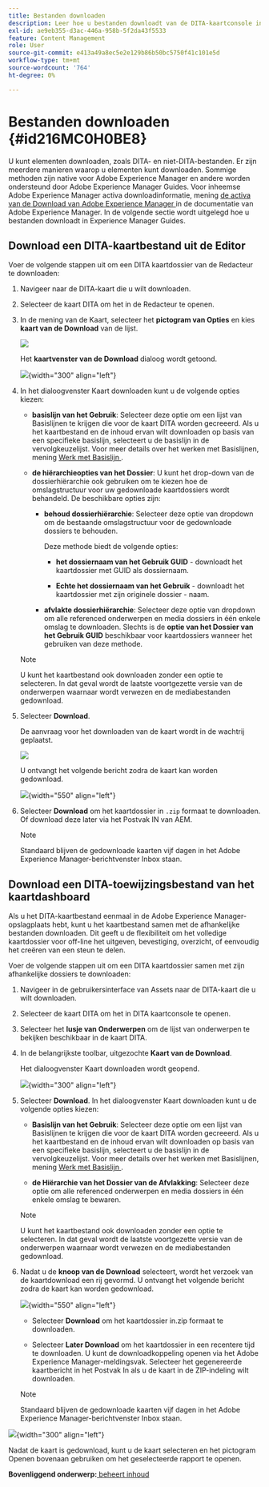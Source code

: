 ```yaml
---
title: Bestanden downloaden
description: Leer hoe u bestanden downloadt van de DITA-kaartconsole in AEM Guides en een DITA-kaartbestand exporteert in de AEM-opslagplaats.
exl-id: ae9eb355-d3ac-446a-958b-5f2da43f5533
feature: Content Management
role: User
source-git-commit: e413a49a8ec5e2e129b86b50bc5750f41c101e5d
workflow-type: tm+mt
source-wordcount: '764'
ht-degree: 0%

---
```


# Bestanden downloaden {#id216MC0H0BE8}

U kunt elementen downloaden, zoals DITA- en niet-DITA-bestanden. Er zijn meerdere manieren waarop u elementen kunt downloaden. Sommige methoden zijn native voor Adobe Experience Manager en andere worden ondersteund door Adobe Experience Manager Guides. Voor inheemse Adobe Experience Manager activa downloadinformatie, mening [ de activa van de Download van Adobe Experience Manager ](https://experienceleague.adobe.com/docs/experience-manager-cloud-service/assets/manage/download-assets-from-aem.html) in de documentatie van Adobe Experience Manager. In de volgende sectie wordt uitgelegd hoe u bestanden downloadt in Experience Manager Guides.

## Download een DITA-kaartbestand uit de Editor

Voer de volgende stappen uit om een DITA kaartdossier van de Redacteur te downloaden:

1. Navigeer naar de DITA-kaart die u wilt downloaden.
1. Selecteer de kaart DITA om het in de Redacteur te openen.

1. In de mening van de Kaart, selecteer het **pictogram van Opties** en kies **kaart van de Download** van de lijst.

   ![](images/download-map-option-editor.png)

   Het **kaartvenster van de Download** dialoog wordt getoond.

   ![](images/download-map-dialog-new.png){width="300" align="left"}

1. In het dialoogvenster Kaart downloaden kunt u de volgende opties kiezen:

   - **basislijn van het Gebruik**: Selecteer deze optie om een lijst van Basislijnen te krijgen die voor de kaart DITA worden gecreeerd. Als u het kaartbestand en de inhoud ervan wilt downloaden op basis van een specifieke basislijn, selecteert u de basislijn in de vervolgkeuzelijst. Voor meer details over het werken met Basislijnen, mening [ Werk met Basislijn ](generate-output-use-baseline-for-publishing.md#).

   - **de hiërarchieopties van het Dossier**: U kunt het drop-down van de dossierhiërarchie ook gebruiken om te kiezen hoe de omslagstructuur voor uw gedownloade kaartdossiers wordt behandeld. De beschikbare opties zijn:

      - **behoud dossierhiërarchie**: Selecteer deze optie van dropdown om de bestaande omslagstructuur voor de gedownloade dossiers te behouden.

        Deze methode biedt de volgende opties:

         - **het dossiernaam van het Gebruik GUID** - downloadt het kaartdossier met GUID als dossiernaam.

         - **Echte het dossiernaam van het Gebruik** - downloadt het kaartdossier met zijn originele dossier - naam.

      - **afvlakte dossierhiërarchie**: Selecteer deze optie van dropdown om alle referenced onderwerpen en media dossiers in één enkele omslag te downloaden. Slechts is de **optie van het Dossier van het Gebruik GUID** beschikbaar voor kaartdossiers wanneer het gebruiken van deze methode.

   >[!NOTE]
   >
   > U kunt het kaartbestand ook downloaden zonder een optie te selecteren. In dat geval wordt de laatste voortgezette versie van de onderwerpen waarnaar wordt verwezen en de mediabestanden gedownload.

1. Selecteer **Download**.

   De aanvraag voor het downloaden van de kaart wordt in de wachtrij geplaatst.

   ![](images/download-map-notification.png)

   U ontvangt het volgende bericht zodra de kaart kan worden gedownload.

   ![](images/download-map-success-message.png){width="550" align="left"}

1. Selecteer **Download** om het kaartdossier in `.zip` formaat te downloaden. Of download deze later via het Postvak IN van AEM.

   >[!NOTE]
   >
   > Standaard blijven de gedownloade kaarten vijf dagen in het Adobe Experience Manager-berichtvenster Inbox staan.

## Download een DITA-toewijzingsbestand van het kaartdashboard

Als u het DITA-kaartbestand eenmaal in de Adobe Experience Manager-opslagplaats hebt, kunt u het kaartbestand samen met de afhankelijke bestanden downloaden. Dit geeft u de flexibiliteit om het volledige kaartdossier voor off-line het uitgeven, bevestiging, overzicht, of eenvoudig het creëren van een steun te delen.

Voer de volgende stappen uit om een DITA kaartdossier samen met zijn afhankelijke dossiers te downloaden:

1. Navigeer in de gebruikersinterface van Assets naar de DITA-kaart die u wilt downloaden.

1. Selecteer de kaart DITA om het in DITA kaartconsole te openen.

1. Selecteer het **lusje van Onderwerpen** om de lijst van onderwerpen te bekijken beschikbaar in de kaart DITA.

1. In de belangrijkste toolbar, uitgezochte **Kaart van de Download**.

   Het dialoogvenster Kaart downloaden wordt geopend.

   ![](images/download-map.png){width="300" align="left"}

1. Selecteer **Download**. In het dialoogvenster Kaart downloaden kunt u de volgende opties kiezen:

   - **Basislijn van het Gebruik**: Selecteer deze optie om een lijst van Basislijnen te krijgen die voor de kaart DITA worden gecreeerd. Als u het kaartbestand en de inhoud ervan wilt downloaden op basis van een specifieke basislijn, selecteert u de basislijn in de vervolgkeuzelijst. Voor meer details over het werken met Basislijnen, mening [ Werk met Basislijn ](generate-output-use-baseline-for-publishing.md#).

   - **de Hiërarchie van het Dossier van de Afvlakking**: Selecteer deze optie om alle referenced onderwerpen en media dossiers in één enkele omslag te bewaren.


   >[!NOTE]
   >
   > U kunt het kaartbestand ook downloaden zonder een optie te selecteren. In dat geval wordt de laatste voortgezette versie van de onderwerpen waarnaar wordt verwezen en de mediabestanden gedownload.

1. Nadat u de **knoop van de Download** selecteert, wordt het verzoek van de kaartdownload een rij gevormd. U ontvangt het volgende bericht zodra de kaart kan worden gedownload.

   ![](images/download-map-prompt.png){width="550" align="left"}

   - Selecteer **Download** om het kaartdossier in.zip formaat te downloaden.

   - Selecteer **Later Download** om het kaartdossier in een recentere tijd te downloaden. U kunt de downloadkoppeling openen via het Adobe Experience Manager-meldingsvak. Selecteer het gegenereerde kaartbericht in het Postvak In als u de kaart in de ZIP-indeling wilt downloaden.

   >[!NOTE]
   >
   > Standaard blijven de gedownloade kaarten vijf dagen in het Adobe Experience Manager-berichtvenster Inbox staan.

![](images/download-map-inbox.png){width="300" align="left"}

Nadat de kaart is gedownload, kunt u de kaart selecteren en het pictogram Openen bovenaan gebruiken om het geselecteerde rapport te openen.

**Bovenliggend onderwerp:**[ beheert inhoud ](authoring.md)
